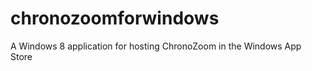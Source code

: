 chronozoomforwindows
====================

A Windows 8 application for hosting ChronoZoom in the Windows App Store
